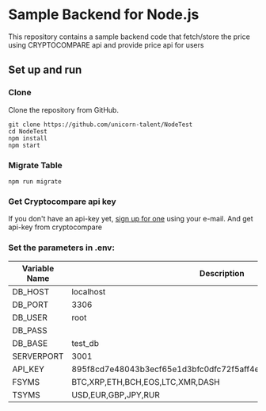 # Sample Backend for Node.js

This repository contains a sample backend code that fetch/store the price using CRYPTOCOMPARE api and provide price api for users

## Set up and run 

### Clone

Clone the repository from GitHub.

```
git clone https://github.com/unicorn-talent/NodeTest
cd NodeTest
npm install
npm start
```

### Migrate Table

```
npm run migrate
```

### Get Cryptocompare api key

If you don't have an api-key yet, [sign up for one](https://www.cryptocompare.com/) using your e-mail. And get api-key from cryptocompare


### Set the parameters in .env:

| Variable Name                     | Description                    |
|-----------------------------------|--------------------------------|
| DB_HOST                   | localhost |
| DB_PORT                  | 3306 |
| DB_USER               | root |
| DB_PASS                  |  |
| DB_BASE                  | test_db |
| SERVERPORT                   | 3001 |
| API_KEY                   | 895f8cd7e48043b3ecf65e1d3bfc0dfc72f5aff4e6b2dc08cbee8943ae9a0866 |
| FSYMS                   | BTC,XRP,ETH,BCH,EOS,LTC,XMR,DASH |
| TSYMS                   | USD,EUR,GBP,JPY,RUR |

